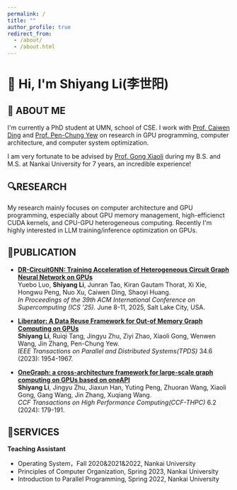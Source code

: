 ```yaml
---
permalink: /
title: ""
author_profile: true
redirect_from: 
  - /about/
  - /about.html
---
```

# 👋 Hi, I'm **Shiyang Li(李世阳)**

## 💼 ABOUT ME
I'm currently a PhD student at UMN, school of CSE. I work with [Prof. Caiwen Ding](https://caiwending.github.io/web/home.html) and [Prof. Pen-Chung Yew](https://cse.umn.edu/cs/pen-chung-yew) on research in GPU programming, computer architecture, and computer system optimization. 

I am very fortunate to be advised by [Prof. Gong Xiaoli](https://scholar.google.com/citations?user=KZDQTBQAAAAJ&hl=en) during my B.S. and M.S. at Nankai University for 7 years, an incredible experience! 

## 🔍RESEARCH

My research mainly focuses on computer architecture and GPU programming, especially about GPU memory management, high-efficienct CUDA kernels, and CPU-GPU heterogeneous computing. Recently I'm highly interested in LLM training/inference optimization on GPUs. 

## 📖PUBLICATION

- [**DR-CircuitGNN: Training Acceleration of Heterogeneous Circuit Graph Neural Network on GPUs**](https://hpcrl.github.io/ICS2025-webpage/program/Proceedings_ICS25/ics25-76.pdf)  
Yuebo Luo, **Shiyang Li**, Junran Tao, Kiran Gautam Thorat, Xi Xie, Hongwu Peng, Nuo Xu, Caiwen Ding, Shaoyi Huang.  
_In Proceedings of the 39th ACM International Conference on Supercomputing (ICS ’25)._ June 8-11, 2025, Salt Lake City, USA.

- [**Liberator: A Data Reuse Framework for Out-of Memory Graph Computing on GPUs**](https://ieeexplore.ieee.org/abstract/document/10107428)  
**Shiyang Li**, Ruiqi Tang, Jingyu Zhu, Ziyi Zhao, Xiaoli Gong, Wenwen Wang, Jin Zhang, Pen-Chung Yew.  
_IEEE Transactions on Parallel and Distributed Systems(TPDS)_ 34.6 (2023): 1954-1967.

- [**OneGraph: a cross-architecture framework for large-scale graph computing on GPUs based on oneAPI**](https://link.springer.com/article/10.1007/s42514-023-00172-w)  
**Shiyang Li**, Jingyu Zhu, Jiaxun Han, Yuting Peng, Zhuoran Wang, Xiaoli Gong, Gang Wang, Jin Zhang, Xuqiang Wang.  
_CCF Transactions on High Performance Computing(CCF-THPC)_ 6.2 (2024): 179-191.

## 🌱SERVICES

**Teaching Assistant**

- Operating System，Fall 2020&2021&2022, Nankai University
- Principles of Computer Organization, Spring 2023, Nankai University
- Introduction to Parallel Programming, Spring 2022, Nankai University 

